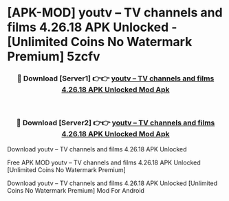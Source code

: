 # [APK-MOD] youtv – TV channels and films 4.26.18 APK Unlocked - [Unlimited Coins No Watermark Premium] 5zcfv



<div align="center">
<h3>🔴 Download [Server1] 👉👉 <a href="https://momento.my/?title=youtv_–_TV_channels_and_films_4.26.18_APK_Unlocked">youtv – TV channels and films 4.26.18 APK Unlocked Mod Apk</a></h3><br>

<h3>🔴 Download [Server2] 👉👉 <a href="https://momento.my/?title=youtv_–_TV_channels_and_films_4.26.18_APK_Unlocked">youtv – TV channels and films 4.26.18 APK Unlocked Mod Apk</a></h3>
</div>



Download youtv – TV channels and films 4.26.18 APK Unlocked 

Free APK MOD youtv – TV channels and films 4.26.18 APK Unlocked [Unlimited Coins No Watermark Premium]

Download youtv – TV channels and films 4.26.18 APK Unlocked [Unlimited Coins No Watermark Premium] Mod For Android
